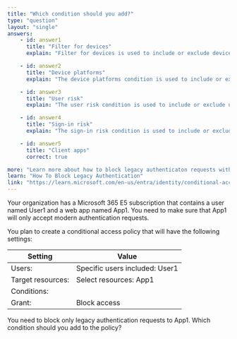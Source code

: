 ```yaml
---
title: "Which condition should you add?"
type: "question"
layout: "single"
answers:
    - id: answer1
      title: "Filter for devices"
      explain: "Filter for devices is used to include or exclude devices based on specific attributes, but it does not specifically target legacy authentication requests."

    - id: answer2
      title: "Device platforms"
      explain: "The device platforms condition is used to include or exclude specific device platforms and operating systems, but it does not specifically target legacy authentication requests."

    - id: answer3
      title: "User risk"
      explain: "The user risk condition is used to include or exclude users based on their risk level, but it does not specifically target legacy authentication requests."

    - id: answer4
      title: "Sign-in risk"
      explain: "The sign-in risk condition is used to include or exclude sign-ins based on their risk level, but it does not specifically target legacy authentication requests."

    - id: answer5
      title: "Client apps"
      correct: true

more: "Learn more about how to block legacy authenticaton requests with a conditional access policy."
learn: "How To Block Legacy Authentication"
link: "https://learn.microsoft.com/en-us/entra/identity/conditional-access/policy-block-legacy-authentication"
---
```

Your organization has a Microsoft 365 E5 subscription that contains a user named User1 and a web app named App1. You need to make sure that App1 will only accept modern authentication requests.

You plan to create a conditional access policy that will have the following settings:

| Setting           | Value                          |
|-------------------|--------------------------------|
| Users:            | Specific users included: User1 |
| Target resources: | Select resources: App1         |
| Conditions:       |                                |
| Grant:            | Block access                   |

You need to block only legacy authentication requests to App1. Which condition should you add to the policy?